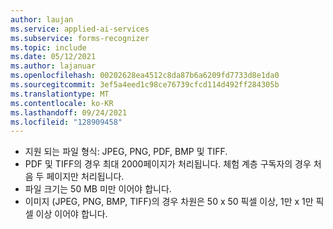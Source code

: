 ```yaml
---
author: laujan
ms.service: applied-ai-services
ms.subservice: forms-recognizer
ms.topic: include
ms.date: 05/12/2021
ms.author: lajanuar
ms.openlocfilehash: 00202628ea4512c8da87b6a6209fd7733d8e1da0
ms.sourcegitcommit: 3ef5a4eed1c98ce76739cfcd114d492ff284305b
ms.translationtype: MT
ms.contentlocale: ko-KR
ms.lasthandoff: 09/24/2021
ms.locfileid: "128909458"
---
```

<!-- markdownlint-disable MD041 -->
* 지원 되는 파일 형식: JPEG, PNG, PDF, BMP 및 TIFF.
* PDF 및 TIFF의 경우 최대 2000페이지가 처리됩니다. 체험 계층 구독자의 경우 처음 두 페이지만 처리됩니다.
* 파일 크기는 50 MB 미만 이어야 합니다.
* 이미지 (JPEG, PNG, BMP, TIFF)의 경우 차원은 50 x 50 픽셀 이상, 1만 x 1만 픽셀 이상 이어야 합니다.
